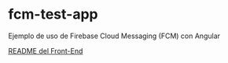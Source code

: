 # fcm-test-app
Ejemplo de uso de Firebase Cloud Messaging (FCM) con Angular

[README del Front-End](./fcm-frontend/README.md)
